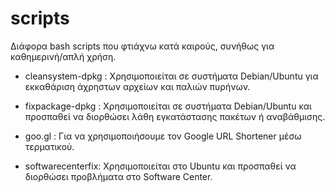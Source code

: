 scripts
=======

Διάφορα bash scripts που φτιάχνω κατά καιρούς, συνήθως για καθημερινή/απλή χρήση.


 * cleansystem-dpkg : Χρησιμοποιείται σε συστήματα Debian/Ubuntu για εκκαθάριση άχρηστων αρχείων και παλιών πυρήνων. 

 * fixpackage-dpkg : Χρησιμοποιείται σε συστήματα Debian/Ubuntu και προσπαθεί να διορθώσει λάθη εγκατάστασης πακέτων ή αναβάθμισης.

 * goo.gl : Για να χρησιμοποιήσουμε τον Google URL Shortener μέσω τερματικού. 

 * softwarecenterfix: Χρησιμοποιείται στο Ubuntu και προσπαθεί να διορθώσει προβλήματα στο Software Center.
